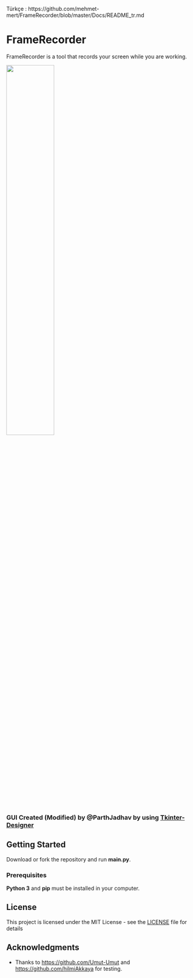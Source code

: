 <p> Türkçe : https://github.com/mehmet-mert/FrameRecorder/blob/master/Docs/README_tr.md</p>

# FrameRecorder

FrameRecorder is a tool that records your screen while you are working.

<img width=50% src="https://raw.githubusercontent.com/mehmet-mert/FrameRecorder/master/Docs/Ekran%20Al%C4%B1nt%C4%B1s%C4%B1.PNG">

### GUI Created (Modified) by @ParthJadhav by using [Tkinter-Designer](https://github.com/ParthJadhav/Tkinter-Designer)


## Getting Started

Download or fork the repository and run <b>main.py</b>.

### Prerequisites

<b>Python 3</b> and <b>pip</b> must be installed in your computer.

## License

This project is licensed under the MIT License - see the [LICENSE](https://github.com/mehmet-mert/FrameRecorder/blob/master/LICENSE) file for details

## Acknowledgments

* Thanks to https://github.com/Umut-Umut and https://github.com/hilmiAkkaya for testing.

